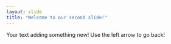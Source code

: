 ```yaml
---
layout: slide
title: "Welcome to our second slide!"
---
```

Your text adding something new!
Use the left arrow to go back!
